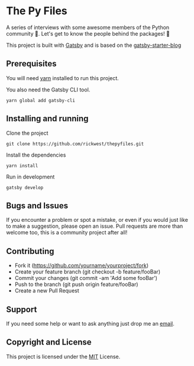 # The Py Files

A series of interviews with some awesome members of the Python community 🐍. Let's get to know the people behind the packages! 🙂

This project is built with [Gatsby](https://www.gatsbyjs.org/) and is based on the [gatsby-starter-blog](https://github.com/gatsbyjs/gatsby-starter-blog)


## Prerequisites
You will need [yarn](https://yarnpkg.com) installed to run this project.

You also need the Gatsby CLI tool.

```yarn global add gatsby-cli```


## Installing and running
Clone the project

```git clone https://github.com/rickwest/thepyfiles.git```

Install the dependencies

```yarn install```

Run in development

```gatsby develop```

## Bugs and Issues

If you encounter a problem or spot a mistake, or even if you would just like to make a suggestion, please open an issue. Pull requests are more than welcome too, this is a community project after all! 

## Contributing

- Fork it (https://github.com/yourname/yourproject/fork)
- Create your feature branch (git checkout -b feature/fooBar)
- Commit your changes (git commit -am 'Add some fooBar')
- Push to the branch (git push origin feature/fooBar)
- Create a new Pull Request

## Support

If you need some help or want to ask anything just drop me an [email](mailto:thepyfiles@gmail.com).

## Copyright and License

This project is licensed under the [MIT](https://choosealicense.com/licenses/mit/) License.
